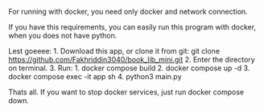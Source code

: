 For running with docker, you need only docker and
network connection.

If you have this requirements, you can easily run
this program with docker, when you does not have
python.

Lest goeeee:
    1. Download this app, or clone it from git:
        git clone https://github.com/Fakhriddin3040/book_lib_mini.git
    2. Enter the directory on terminal.
    3. Run:
       1. docker compose build
       2. docker compose up -d
       3. docker compose exec -it app sh
       4. python3 main.py

Thats all.
If you want to stop docker services, just run
docker compose down.